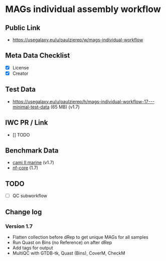 # MAGs individual assembly workflow

## Public Link

* https://usegalaxy.eu/u/paulzierep/w/mags-individual-workflow

## Meta Data Checklist

* [x] License  
* [x] Creator 

## Test Data

* https://usegalaxy.eu/u/paulzierep/h/mags-individual-workflow-17---minimal-test-data (65 MB) (v1.7)

## IWC PR / Link

* [] TODO

## Benchmark Data

* [cami II marine](https://usegalaxy.eu/u/paulzierep/h/mags-individual-workflow-cami-ii-marine-dataset) (v1.7)
* [nf-core](https://usegalaxy.eu/u/paulzierep/h/mags-individual-workflow-1-7-nf-core) (1.7)

## TODO

* [ ] QC subworkflow 

## Change log

### Version 1.7

* Flatten collection before dRep to get unique MAGs for all samples
* Run Quast on Bins (no Reference) on after dRep 
* Add tags for output
* MultiQC with GTDB-tk, Quast (Bins), CoverM, CheckM